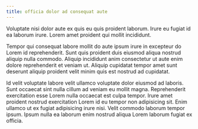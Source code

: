 ```yaml
---
title: officia dolor ad consequat aute
---
```


Voluptate nisi dolor aute ex quis eu quis proident laborum. Irure eu fugiat id ea laborum irure. Lorem amet proident qui mollit incididunt.

Tempor qui consequat labore mollit do aute ipsum irure in excepteur do Lorem id reprehenderit. Sunt quis proident duis eiusmod aliqua nostrud aliquip nulla commodo. Aliquip incididunt anim consectetur ut aute enim dolore reprehenderit et veniam ut. Aliquip cupidatat tempor amet sunt deserunt aliquip proident velit minim quis est nostrud ad cupidatat.

Id velit voluptate labore velit ullamco voluptate dolor eiusmod ad laboris. Sunt occaecat sint nulla cillum ad veniam eu mollit magna. Reprehenderit exercitation esse Lorem nulla occaecat est culpa tempor. Irure amet proident nostrud exercitation Lorem id eu tempor non adipisicing sit. Enim ullamco ut ex fugiat adipisicing irure nisi. Velit commodo laborum tempor ipsum. Ipsum nulla ea laborum enim nostrud aliqua Lorem laborum fugiat ex officia.